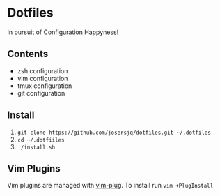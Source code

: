 # Dotfiles

In pursuit of Configuration Happyness!

## Contents

+ zsh configuration
+ vim configuration
+ tmux configuration
+ git configuration

## Install

1. `git clone https://github.com/josersjq/dotfiles.git ~/.dotfiles`
1. `cd ~/.dotfiiles`
1. `./install.sh`

## Vim Plugins

Vim plugins are managed with [vim-plug](https://github.com/junegunn/vim-plug). To install run `vim +PlugInstall`
